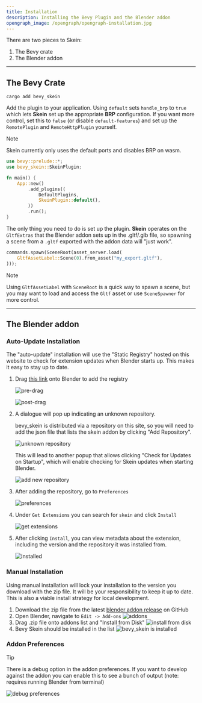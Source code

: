 ```yaml
---
title: Installation
description: Installing the Bevy Plugin and the Blender addon
opengraph_image: /opengraph/opengraph-installation.jpg
---
```


There are two pieces to Skein:

1. The Bevy crate
2. The Blender addon

---

## The Bevy Crate

```shell
cargo add bevy_skein
```

Add the plugin to your application. Using `default` sets `handle_brp` to `true` which lets **Skein** set up the appropriate **BRP** configuration.
If you want more control, set this to `false` (or disable `default-features`) and set up the `RemotePlugin` and `RemoteHttpPlugin` yourself.

> [!NOTE]  
> Skein currently only uses the default ports and disables BRP on wasm.

```rust
use bevy::prelude::*;
use bevy_skein::SkeinPlugin;

fn main() {
    App::new()
        .add_plugins((
            DefaultPlugins,
            SkeinPlugin::default(),
        ))
        .run();
}
```

The only thing you need to do is set up the plugin.
**Skein** operates on the `GltfExtras` that the Blender addon sets up in the .gltf/.glb file, so spawning a scene from a `.gltf` exported with the addon data will "just work".

```rust
commands.spawn(SceneRoot(asset_server.load(
    GltfAssetLabel::Scene(0).from_asset("my_export.gltf"),
)));
```

> [!NOTE]  
> Using `GltfAssetLabel` with `SceneRoot` is a quick way to spawn a scene, but you may want to load and access the `Gltf` asset or use `SceneSpawner` for more control.

---

## The Blender addon

### Auto-Update Installation

The "auto-update" installation will use the "Static Registry" hosted on this website to check for extension updates when Blender starts up. This makes it easy to stay up to date.

1. Drag [this link](/releases/bevy_skein-0.1.10.zip?repository=.%2Findex.json) onto Blender to add the registry

   ![pre-drag](/images/introduction/pre-drag-installation.avif)

   ![post-drag](/images/introduction/post-drag-installation.avif)

1. A dialogue will pop up indicating an unknown repository.

   bevy_skein is distributed via a repository on this site, so you will need to add the json file that lists the skein addon by clicking "Add Repository".

   ![unknown repository](/images/introduction/add-extension.avif)

   This will lead to another popup that allows clicking "Check for Updates on Startup", which will enable checking for Skein updates when starting Blender.

   ![add new repository](/images/introduction/add-new-repository.avif)

1. After adding the repository, go to `Preferences`

   ![preferences](/images/introduction/preferences.avif)

1. Under `Get Extensions` you can search for `skein` and click `Install`

   ![get extensions](/images/introduction/get-extensions.avif)

1. After clicking `Install`, you can view metadata about the extension, including the version and the repository it was installed from.

   ![installed](/images/introduction/installed.avif)

### Manual Installation

Using manual installation will lock your installation to the version you download with the zip file.
It will be your responsibility to keep it up to date.
This is also a viable install strategy for local development.

1. Download the zip file from the latest [blender addon release](https://github.com/rust-adventure/skein/releases) on GitHub
2. Open Blender, navigate to `Edit -> Add-ons`
   ![addons](/images/docs/installation/addons.avif)
3. Drag .zip file onto addons list and "Install from Disk"
   ![install from disk](/images/docs/installation/install-addon.avif)
4. Bevy Skein should be installed in the list
   ![bevy_skein is installed](/images/docs/installation/bevy-skein-installed.avif)

### Addon Preferences

> [!Tip]
>
> There is a debug option in the addon preferences. If you want to develop against the addon you can enable this to see a bunch of output (note: requires running Blender from terminal)

![debug preferences](/images/docs/installation/debug-preferences.avif)
